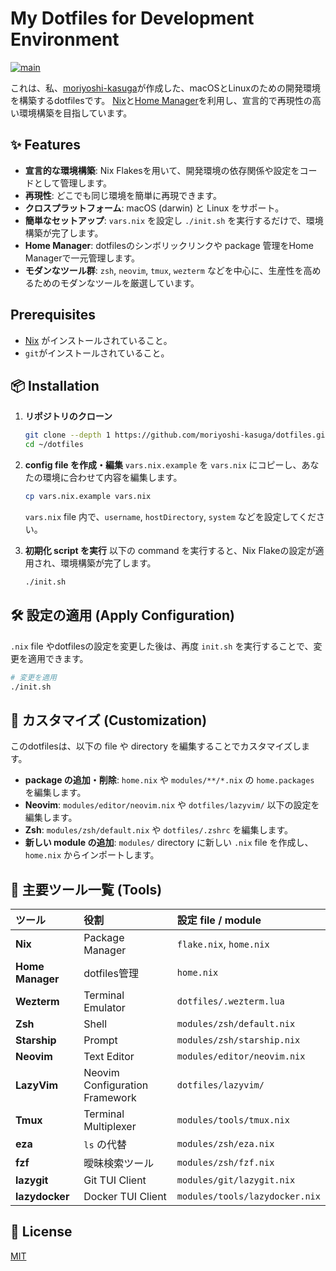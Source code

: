 # My Dotfiles for Development Environment

[![main](https://github.com/moriyoshi-kasuga/dotfiles/actions/workflows/main.yaml/badge.svg)](https://github.com/moriyoshi-kasuga/dotfiles/actions/workflows/main.yaml)

これは、私、[moriyoshi-kasuga](https://github.com/moriyoshi-kasuga)が作成した、macOSとLinuxのための開発環境を構築するdotfilesです。
[Nix](https://nixos.org/)と[Home Manager](https://github.com/nix-community/home-manager)を利用し、宣言的で再現性の高い環境構築を目指しています。

## ✨ Features

- **宣言的な環境構築**: Nix Flakesを用いて、開発環境の依存関係や設定をコードとして管理します。
- **再現性**: どこでも同じ環境を簡単に再現できます。
- **クロスプラットフォーム**: macOS (darwin) と Linux をサポート。
- **簡単なセットアップ**: `vars.nix` を設定し `./init.sh` を実行するだけで、環境構築が完了します。
- **Home Manager**: dotfilesのシンボリックリンクや package 管理をHome Managerで一元管理します。
- **モダンなツール群**: `zsh`, `neovim`, `tmux`, `wezterm` などを中心に、生産性を高めるためのモダンなツールを厳選しています。

## Prerequisites

- [Nix](https://nixos.org/download.html) がインストールされていること。
- `git`がインストールされていること。

## 📦 Installation

1. **リポジトリのクローン**

    ```sh
    git clone --depth 1 https://github.com/moriyoshi-kasuga/dotfiles.git ~/dotfiles
    cd ~/dotfiles
    ```

2. **config file を作成・編集**
    `vars.nix.example` を `vars.nix` にコピーし、あなたの環境に合わせて内容を編集します。

    ```sh
    cp vars.nix.example vars.nix
    ```

    `vars.nix` file 内で、`username`, `hostDirectory`, `system` などを設定してください。

3. **初期化 script を実行**
    以下の command を実行すると、Nix Flakeの設定が適用され、環境構築が完了します。

    ```sh
    ./init.sh
    ```

## 🛠️ 設定の適用 (Apply Configuration)

`.nix` file やdotfilesの設定を変更した後は、再度 `init.sh` を実行することで、変更を適用できます。

```sh
# 変更を適用
./init.sh
```

## 🎨 カスタマイズ (Customization)

このdotfilesは、以下の file や directory を編集することでカスタマイズします。

- **package の追加・削除**: `home.nix` や `modules/**/*.nix` の `home.packages` を編集します。
- **Neovim**: `modules/editor/neovim.nix` や `dotfiles/lazyvim/` 以下の設定を編集します。
- **Zsh**: `modules/zsh/default.nix` や `dotfiles/.zshrc` を編集します。
- **新しい module の追加**: `modules/` directory に新しい `.nix` file を作成し、`home.nix` からインポートします。

## 🧰 主要ツール一覧 (Tools)

| ツール | 役割 | 設定 file / module |
| :--- | :--- | :--- |
| **Nix** | Package Manager | `flake.nix`, `home.nix` |
| **Home Manager** | dotfiles管理 | `home.nix` |
| **Wezterm** | Terminal Emulator | `dotfiles/.wezterm.lua` |
| **Zsh** | Shell | `modules/zsh/default.nix` |
| **Starship** | Prompt | `modules/zsh/starship.nix` |
| **Neovim** | Text Editor | `modules/editor/neovim.nix` |
| **LazyVim** | Neovim Configuration Framework | `dotfiles/lazyvim/` |
| **Tmux** | Terminal Multiplexer | `modules/tools/tmux.nix` |
| **eza** | `ls` の代替 | `modules/zsh/eza.nix` |
| **fzf** | 曖昧検索ツール | `modules/zsh/fzf.nix` |
| **lazygit** | Git TUI Client | `modules/git/lazygit.nix` |
| **lazydocker** | Docker TUI Client | `modules/tools/lazydocker.nix` |

## 📜 License

[MIT](./LICENSE)
